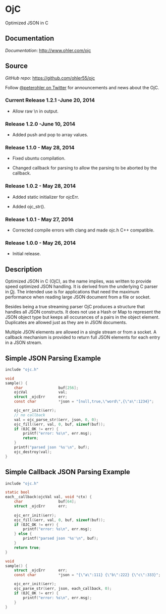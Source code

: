 # OjC

Optimized JSON in C 

## Documentation

*Documentation*: http://www.ohler.com/ojc

## Source

*GitHub* *repo*: https://github.com/ohler55/ojc

Follow [@peterohler on Twitter](http://twitter.com/#!/peterohler) for announcements and news about the OjC.

### Current Release 1.2.1 -June 20, 2014

 - Allow raw \n in output.

### Release 1.2.0 -June 10, 2014

 - Added push and pop to array values.

### Release 1.1.0 - May 28, 2014

 - Fixed ubuntu compilation.

 - Changed callback for parsing to allow the parsing to be aborted by the callback.

### Release 1.0.2 - May 28, 2014

 - Added static initializer for ojcErr.

 - Added ojc_str().

### Release 1.0.1 - May 27, 2014

 - Corrected compile errors with clang and made ojc.h C++ compatible.

### Release 1.0.0 - May 26, 2014

 - Initial release.

## Description

Optimized JSON in C (OjC), as the name implies, was written to provide speed
optimized JSON handling. It is derived from the underlying C parser in
[Oj](http://www.ohler.com/oj). The intended use is for applications that need
the maximum performance when reading large JSON document from a file or socket.

Besides being a true streaming parser OjC produces a structure that handles all
JSON constructs. It does not use a Hash or Map to represent the JSON object type
but keeps all occurances of a pairs in the object element. Duplicates are
allowed just as they are in JSON documents.

Multiple JSON elements are allowed in a single stream or from a socket. A
callback mechanism is provided to return full JSON elements for each entry in a
JSON stream.

## Simple JSON Parsing Example

```c
include "ojc.h"

void
sample() {
    char                buf[256];
    ojcVal              val;
    struct _ojcErr      err;
    const char          *json = "[null,true,\"word\",{\"a\":1234}";

    ojc_err_init(&err);
    // no callback
    val = ojc_parse_str(&err, json, 0, 0);
    ojc_fill(&err, val, 0, buf, sizeof(buf));
    if (OJC_OK != err) {
        printf("error: %s\n", err.msg);
        return;
    }
    printf("parsed json '%s'\n", buf);
    ojc_destroy(val);
}

```

## Simple Callback JSON Parsing Example

```c
include "ojc.h"

static bool
each__callback(ojcVal val, void *ctx) {
    char                buf[64];
    struct _ojcErr      err;
    
    ojc_err_init(&err);
    ojc_fill(&err, val, 0, buf, sizeof(buf));
    if (OJC_OK != err) {
        printf("error: %s\n", err.msg);
    } else {
        printf("parsed json '%s'\n", buf);
    }
    return true;
}

void
sample() {
    struct _ojcErr      err;
    const char          *json = "{\"a\":111} {\"b\":222} {\"c\":333}";

    ojc_err_init(&err);
    ojc_parse_str(&err, json, each_callback, 0);
    if (OJC_OK != err) {
        printf("error: %s\n", err.msg);
    }
}

```

